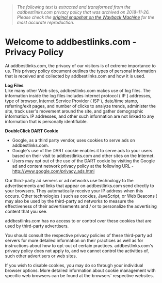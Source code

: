 > *The following text is extracted and transformed from the addbestlinks.com privacy policy that was archived on 2018-11-26. Please check the [original snapshot on the Wayback Machine](https://web.archive.org/web/20181126203629id_/http%3A//www.addbestlinks.com/privacy_policy) for the most accurate reproduction.*

# Welcome to addbestlinks.com - Privacy Policy

At addbestlinks.com, the privacy of our visitors is of extreme importance to us. This privacy policy document outlines the types of personal information that is received and collected by addbestlinks.com and how it is used. 

**Log Files**  
Like many other Web sites, addbestlinks.com makes use of log files. The information inside the log files includes internet protocol ( IP ) addresses, type of browser, Internet Service Provider ( ISP ), date/time stamp, referring/exit pages, and number of clicks to analyze trends, administer the site, track user's movement around the site, and gather demographic information. IP addresses, and other such information are not linked to any information that is personally identifiable. 

**DoubleClick DART Cookie**  


  * Google, as a third party vendor, uses cookies to serve ads on addbestlinks.com.
  * Google's use of the DART cookie enables it to serve ads to your users based on their visit to addbestlinks.com and other sites on the Internet.
  * Users may opt out of the use of the DART cookie by visiting the Google ad and content network privacy policy at the following URL - http://www.google.com/privacy_ads.html



Our third-party ad servers or ad networks use technology to the advertisements and links that appear on addbestlinks.com send directly to your browsers. They automatically receive your IP address when this occurs. Other technologies ( such as cookies, JavaScript, or Web Beacons ) may also be used by the third-party ad networks to measure the effectiveness of their advertisements and / or to personalize the advertising content that you see. 

addbestlinks.com has no access to or control over these cookies that are used by third-party advertisers. 

You should consult the respective privacy policies of these third-party ad servers for more detailed information on their practices as well as for instructions about how to opt-out of certain practices. addbestlinks.com's privacy policy does not apply to, and we cannot control the activities of, such other advertisers or web sites. 

If you wish to disable cookies, you may do so through your individual browser options. More detailed information about cookie management with specific web browsers can be found at the browsers' respective websites. 
